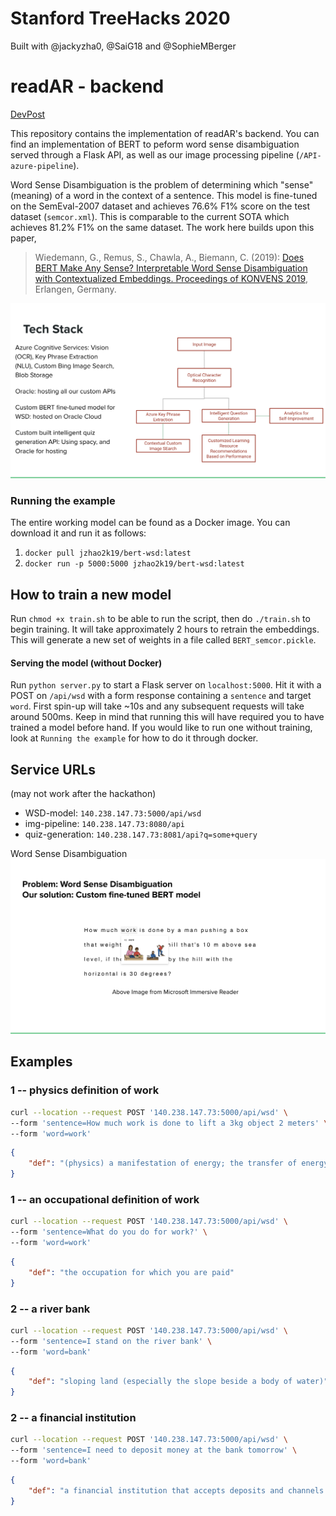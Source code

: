 # Stanford TreeHacks 2020

Built with @jackyzha0, @SaiG18 and @SophieMBerger

# readAR - backend
[DevPost](https://devpost.com/software/readar-twh41m)

This repository contains the implementation of readAR's backend. You can find an implementation of BERT to peform word sense disambiguation served through a Flask API, as well as our image processing pipeline (`/API-azure-pipeline`). 

Word Sense Disambiguation is the problem of determining which "sense" (meaning) of a word in the context of a sentence. This model is fine-tuned on the SemEval-2007 dataset and achieves 76.6% F1% score on the test dataset (`semcor.xml`). This is comparable to the current SOTA which achieves 81.2% F1% on the same dataset. The work here builds upon this paper,

> Wiedemann, G., Remus, S., Chawla, A., Biemann, C. (2019): [Does BERT Make Any Sense? Interpretable Word Sense Disambiguation with Contextualized Embeddings. Proceedings of KONVENS 2019](https://www.inf.uni-hamburg.de/en/inst/ab/lt/publications/2019-wiedemannetal-bert-sense.pdf), Erlangen, Germany.

![Tech Stack](image.png)
### Running the example
The entire working model can be found as a Docker image. You can download it and run it as follows:

1. `docker pull jzhao2k19/bert-wsd:latest`
2. `docker run -p 5000:5000 jzhao2k19/bert-wsd:latest`

## How to train a new model
Run `chmod +x train.sh` to be able to run the script, then do `./train.sh` to begin training. It will take approximately 2 hours to retrain the embeddings. This will generate a new set of weights in a file called `BERT_semcor.pickle`. 

#### Serving the model (without Docker)
Run `python server.py` to start a Flask server on `localhost:5000`. Hit it with a POST on `/api/wsd` with a form response containing a `sentence` and target `word`. First spin-up will take ~10s and any subsequent requests will take around 500ms. Keep in mind that running this will have required you to have trained a model before hand. If you would like to run one without training, look at `Running the example` for how to do it through docker.

## Service URLs
(may not work after the hackathon)
* WSD-model: `140.238.147.73:5000/api/wsd`
* img-pipeline: `140.238.147.73:8080/api`
* quiz-generation: `140.238.147.73:8081/api?q=some+query`

Word Sense Disambiguation
![WSD](BERT.png)
## Examples
### 1 -- physics definition of work
```bash
curl --location --request POST '140.238.147.73:5000/api/wsd' \
--form 'sentence=How much work is done to lift a 3kg object 2 meters' \
--form 'word=work'
```

```json
{
    "def": "(physics) a manifestation of energy; the transfer of energy from one physical system to another expressed as the product of a force and the distance through which it moves a body in the direction of that force"
}
```

### 1 -- an occupational definition of work
```bash
curl --location --request POST '140.238.147.73:5000/api/wsd' \
--form 'sentence=What do you do for work?' \
--form 'word=work'
```

```json
{
    "def": "the occupation for which you are paid"
}
```

### 2 -- a river bank

```bash
curl --location --request POST '140.238.147.73:5000/api/wsd' \
--form 'sentence=I stand on the river bank' \
--form 'word=bank'
```

```json
{
    "def": "sloping land (especially the slope beside a body of water)"
}
```

### 2 -- a financial institution

```bash
curl --location --request POST '140.238.147.73:5000/api/wsd' \
--form 'sentence=I need to deposit money at the bank tomorrow' \
--form 'word=bank'
```

```json
{
    "def": "a financial institution that accepts deposits and channels the money into lending activities"
}
```
